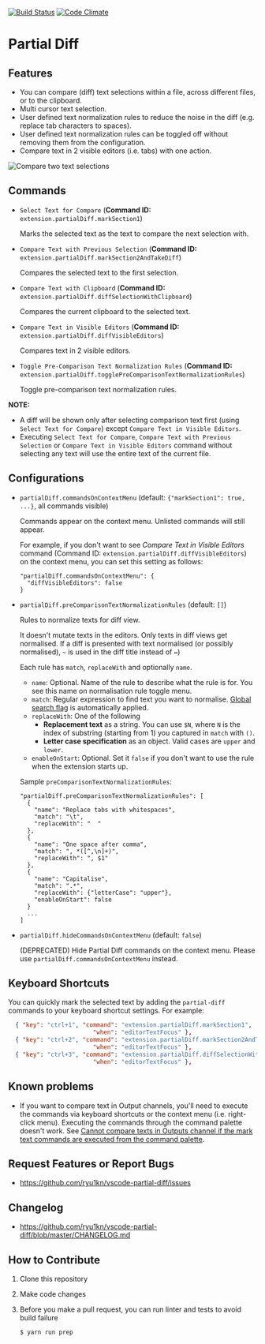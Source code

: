 [![Build Status](https://travis-ci.org/ryu1kn/vscode-partial-diff.svg?branch=master)](https://travis-ci.org/ryu1kn/vscode-partial-diff)
[![Code Climate](https://codeclimate.com/github/ryu1kn/vscode-partial-diff/badges/gpa.svg)](https://codeclimate.com/github/ryu1kn/vscode-partial-diff)

# Partial Diff

## Features

* You can compare (diff) text selections within a file, across different files, or to the clipboard.
* Multi cursor text selection.
* User defined text normalization rules to reduce the noise in the diff (e.g. replace tab characters to spaces).
* User defined text normalization rules can be toggled off without removing them from the configuration.
* Compare text in 2 visible editors (i.e. tabs) with one action.

![Compare two text selections](https://raw.githubusercontent.com/ryu1kn/vscode-partial-diff/master/images/public.gif)

## Commands

* `Select Text for Compare` (**Command ID:** `extension.partialDiff.markSection1`)

    Marks the selected text as the text to compare the next selection with.

* `Compare Text with Previous Selection` (**Command ID:** `extension.partialDiff.markSection2AndTakeDiff`)

    Compares the selected text to the first selection.

* `Compare Text with Clipboard` (**Command ID:** `extension.partialDiff.diffSelectionWithClipboard`)

    Compares the current clipboard to the selected text.

* `Compare Text in Visible Editors` (**Command ID:** `extension.partialDiff.diffVisibleEditors`)

    Compares text in 2 visible editors.

* `Toggle Pre-Comparison Text Normalization Rules` (**Command ID:** `extension.partialDiff.togglePreComparisonTextNormalizationRules`)

    Toggle pre-comparison text normalization rules.

**NOTE:**

* A diff will be shown only after selecting comparison text first (using `Select Text for Compare`) except `Compare Text in Visible Editors`.
* Executing `Select Text for Compare`, `Compare Text with Previous Selection` or `Compare Text in Visible Editors` command without selecting any text will use the entire text of the current file.

## Configurations

* `partialDiff.commandsOnContextMenu` (default: `{"markSection1": true, ...}`, all commands visible)

    Commands appear on the context menu. Unlisted commands will still appear.
   
    For example, if you don't want to see *Compare Text in Visible Editors* command (Command ID: `extension.partialDiff.diffVisibleEditors`)
    on the context menu, you can set this setting as follows:

    ```
    "partialDiff.commandsOnContextMenu": {
      "diffVisibleEditors": false
    }
    ```

* `partialDiff.preComparisonTextNormalizationRules` (default: `[]`)

    Rules to normalize texts for diff view.

    It doesn't mutate texts in the editors. Only texts in diff views get normalised.
    If a diff is presented with text normalised (or possibly normalised), `~` is used in the diff title instead of `↔`)

    Each rule has `match`, `replaceWith` and optionally `name`.

    * `name`: Optional. Name of the rule to describe what the rule is for. You see this name on normalisation rule toggle menu.
    * `match`: Regular expression to find text you want to normalise. [Global search flag](https://developer.mozilla.org/en-US/docs/Web/JavaScript/Guide/Regular_Expressions?redirectlocale=en-US&redirectslug=JavaScript%2FGuide%2FRegular_Expressions#Advanced_searching_with_flags) is automatically applied.
    * `replaceWith`: One of the following
      * **Replacement text** as a string. You can use `$N`, where `N` is the index of substring (starting from 1) you captured in `match` with `()`.
      * **Letter case specification** as an object. Valid cases are `upper` and `lower`.
    * `enableOnStart`: Optional. Set it `false` if you don't want to use the rule when the extension starts up.

    Sample `preComparisonTextNormalizationRules`:

    ```
    "partialDiff.preComparisonTextNormalizationRules": [
      {
        "name": "Replace tabs with whitespaces",
        "match": "\t",
        "replaceWith": "  "
      },
      {
        "name": "One space after comma",
        "match": ", *([^,\n]+)",
        "replaceWith": ", $1"
      },
      {
        "name": "Capitalise",
        "match": ".*",
        "replaceWith": {"letterCase": "upper"},
        "enableOnStart": false
      }
      ...
    ]
    ```

* `partialDiff.hideCommandsOnContextMenu` (default: `false`)

    (DEPRECATED) Hide Partial Diff commands on the context menu. Please use `partialDiff.commandsOnContextMenu` instead.

## Keyboard Shortcuts

You can quickly mark the selected text by adding the `partial-diff` commands to your keyboard shortcut settings. For example:

```json
  { "key": "ctrl+1", "command": "extension.partialDiff.markSection1",
                        "when": "editorTextFocus" },
  { "key": "ctrl+2", "command": "extension.partialDiff.markSection2AndTakeDiff",
                        "when": "editorTextFocus" },
  { "key": "ctrl+3", "command": "extension.partialDiff.diffSelectionWithClipboard",
                        "when": "editorTextFocus" },
```

## Known problems

* If you want to compare text in Output channels, you'll need to execute the commands via keyboard shortcuts or the context menu (i.e. right-click menu). Executing the commands through the command palette doesn't work. See [Cannot compare texts in Outputs channel if the mark text commands are executed from the command palette](https://github.com/ryu1kn/vscode-partial-diff/issues/3).

## Request Features or Report Bugs

* https://github.com/ryu1kn/vscode-partial-diff/issues

## Changelog

* https://github.com/ryu1kn/vscode-partial-diff/blob/master/CHANGELOG.md

## How to Contribute

1. Clone this repository
1. Make code changes
1. Before you make a pull request, you can run linter and tests to avoid build failure

    ```sh
    $ yarn run prep
    ```
